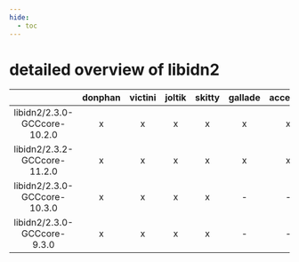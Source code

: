 ```yaml
---
hide:
  - toc
---
```


detailed overview of libidn2
============================

| |donphan|victini|joltik|skitty|gallade|accelgor|swalot|doduo|
| :---: | :---: | :---: | :---: | :---: | :---: | :---: | :---: | :---: |
|libidn2/2.3.0-GCCcore-10.2.0|x|x|x|x|x|x|x|x|
|libidn2/2.3.2-GCCcore-11.2.0|x|x|x|x|x|x|x|x|
|libidn2/2.3.0-GCCcore-10.3.0|x|x|x|x|-|-|x|x|
|libidn2/2.3.0-GCCcore-9.3.0|x|x|x|x|-|-|-|-|
